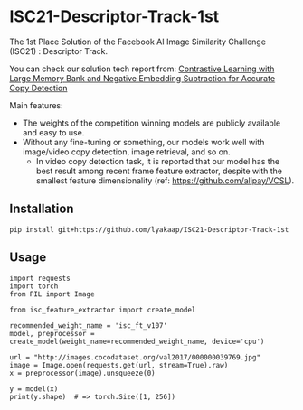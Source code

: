 # ISC21-Descriptor-Track-1st

The 1st Place Solution of the Facebook AI Image Similarity Challenge (ISC21) : Descriptor Track.

You can check our solution tech report from: [Contrastive Learning with Large Memory Bank and Negative Embedding Subtraction for Accurate Copy Detection](https://arxiv.org/abs/2112.04323)

Main features:
- The weights of the competition winning models are publicly available and easy to use.
- Without any fine-tuning or something, our models work well with image/video copy detection, image retrieval, and so on.
  - In video copy detection task, it is reported that our model has the best result among recent frame feature extractor, despite with the smallest feature dimensionality (ref: https://github.com/alipay/VCSL).

## Installation

```
pip install git+https://github.com/lyakaap/ISC21-Descriptor-Track-1st
```

## Usage

```
import requests
import torch
from PIL import Image

from isc_feature_extractor import create_model

recommended_weight_name = 'isc_ft_v107'
model, preprocessor = create_model(weight_name=recommended_weight_name, device='cpu')

url = "http://images.cocodataset.org/val2017/000000039769.jpg"
image = Image.open(requests.get(url, stream=True).raw)
x = preprocessor(image).unsqueeze(0)

y = model(x)
print(y.shape)  # => torch.Size([1, 256])
```
